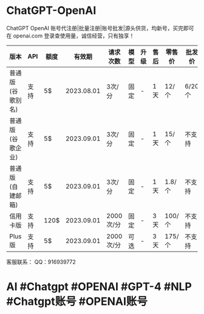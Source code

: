 # ChatGPT-OpenAI

ChatGPT OpenAI 账号代注册|批量注册|账号批发|源头供货，均新号，买完即可在 openai.com 登录查使用量，诚信经营，只有独享！

| 版本             | API  | 额度 | 有效期     | 请求次数  | 模型 | 升级 | 售后 | 零售价 | 批发价 |
| ---------------- | ---- | ---- | ---------- | --------- | ---- | ---- | ---- | ------ | ------ |
| 普通版(谷歌别名) | 支持 | 5$   | 2023.08.01 | 3次/分    | 固定 | -    | 1天  | 12/个  | 6/20个 |
| 普通版(谷歌企业) | 支持 | 5$   | 2023.09.01 | 3次/分    | 固定 | -    | 1天  | 15/个  | 不支持 |
| 普通版(自建邮箱) | 支持 | 5$   | 2023.09.01 | 3次/分    | 固定 | -    | 1天  | 1.8/个 | 不支持 |
| 信用卡版         | 支持 | 120$ | 2023.09.01 | 2000次/分 | 固定 | -    | 3天  | 100/个 | 不支持 |
| Plus版           | 支持 | 5$   | 2023.09.01 | 2000次/分 | 可选 | -    | 3天  | 175/个 | 不支持 |



客服联系： QQ：916939772

# AI #Chatgpt #OPENAI #GPT-4 #NLP #Chatgpt账号 #OPENAI账号
